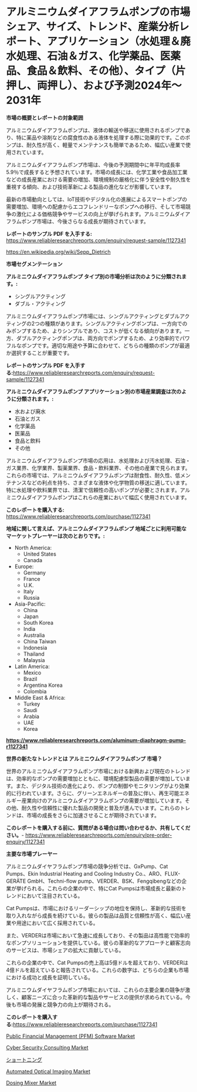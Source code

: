 <p><h1>アルミニウムダイアフラムポンプの市場シェア、サイズ、トレンド、産業分析レポート、アプリケーション（水処理＆廃水処理、石油＆ガス、化学薬品、医薬品、食品＆飲料、その他）、タイプ（片押し、両押し）、および予測2024年〜2031年</h1></p><p><strong>市場の概要とレポートの対象範囲</strong></p>
<p><p>アルミニウムダイアフラムポンプは、液体の輸送や移送に使用されるポンプであり、特に薬品や溶剤などの腐食性のある液体を処理する際に効果的です。このポンプは、耐久性が高く、軽量でメンテナンスも簡単であるため、幅広い産業で使用されています。</p><p>アルミニウムダイアフラムポンプ市場は、今後の予測期間中に年平均成長率5.9％で成長すると予想されています。市場の成長には、化学工業や食品加工業などの成長産業における需要の増加、環境規制の厳格化に伴う安全性や耐久性を重視する傾向、および技術革新による製品の進化などが影響しています。</p><p>最新の市場動向としては、IoT技術やデジタル化の進展によるスマートポンプの需要増加、環境への配慮からエコフレンドリーなポンプへの移行、そして市場競争の激化による価格競争やサービスの向上が挙げられます。アルミニウムダイアフラムポンプ市場は、今後さらなる成長が期待されています。</p></p>
<p><strong>レポートのサンプル PDF を入手する:</strong> <a href="https://www.reliableresearchreports.com/enquiry/request-sample/1127341">https://www.reliableresearchreports.com/enquiry/request-sample/1127341</a></p>
<p><a href="https://en.wikipedia.org/wiki/Sepp_Dietrich">https://en.wikipedia.org/wiki/Sepp_Dietrich</a></p>
<p><strong>市場セグメンテーション</strong></p>
<p><strong>アルミニウムダイアフラムポンプ タイプ別の市場分析は次のように分類されます。:</strong></p>
<p><ul><li>シングルアクティング</li><li>ダブル・アクティング</li></ul></p>
<p><p>アルミニウムダイアフラムポンプ市場には、シングルアクティングとダブルアクティングの2つの種類があります。シングルアクティングポンプは、一方向でのみポンプするため、よりシンプルであり、コストが低くなる傾向があります。一方、ダブルアクティングポンプは、両方向でポンプするため、より効率的でパワフルなポンプです。適切な用途や予算に合わせて、どちらの種類のポンプが最適か選択することが重要です。</p></p>
<p><strong>レポートのサンプル PDF を入手する:</strong><a href="https://www.reliableresearchreports.com/enquiry/request-sample/1127341">https://www.reliableresearchreports.com/enquiry/request-sample/1127341</a></p>
<p><strong> アルミニウムダイアフラムポンプ アプリケーション別の市場産業調査は次のように分類されます。:</strong></p>
<p><ul><li>水および廃水</li><li>石油とガス</li><li>化学薬品</li><li>医薬品</li><li>食品と飲料</li><li>その他</li></ul></p>
<p><p>アルミニウムダイアフラムポンプ市場の応用は、水処理および汚水処理、石油・ガス業界、化学業界、製薬業界、食品・飲料業界、その他の産業で見られます。これらの市場では、アルミニウムダイアフラムポンプは耐食性、耐久性、低メンテナンスなどの利点を持ち、さまざまな液体や化学物質の移送に適しています。特に水処理や飲料業界では、清潔で信頼性の高いポンプが必要とされます。アルミニウムダイアフラムポンプはこれらの産業において幅広く使用されています。</p></p>
<p><strong>このレポートを購入する:</strong> <a href="https://www.reliableresearchreports.com/purchase/1127341">https://www.reliableresearchreports.com/purchase/1127341</a></p>
<p><strong>地域に関して言えば、アルミニウムダイアフラムポンプ 地域ごとに利用可能なマーケットプレーヤーは次のとおりです。:</strong></p>
<p><ul>
    <li>
        North America:
        <ul>
            <li>United States</li>
            <li>Canada</li>
        </ul>
    </li>
    <li>
        Europe:
        <ul>
            <li>Germany</li>
            <li>France</li>
            <li>U.K.</li>
            <li>Italy</li>
            <li>Russia</li>
        </ul>
    </li>
    <li>
        Asia-Pacific:
        <ul>
            <li>China</li>
            <li>Japan</li>
            <li>South Korea</li>
            <li>India</li>
            <li>Australia</li>
            <li>China Taiwan</li>
            <li>Indonesia</li>
            <li>Thailand</li>
            <li>Malaysia</li>
        </ul>
    </li>
    <li>
        Latin America:
        <ul>
            <li>Mexico</li>
            <li>Brazil</li>
            <li>Argentina Korea</li>
            <li>Colombia</li>
        </ul>
    </li>
    <li>
        Middle East & Africa:
        <ul>
            <li>Turkey</li>
            <li>Saudi</li>
            <li>Arabia</li>
            <li>UAE</li>
            <li>Korea</li>
        </ul>
    </li>
    </ul></p>
<p><strong><a href="https://www.reliableresearchreports.com/aluminum-diaphragm-pump-r1127341">https://www.reliableresearchreports.com/aluminum-diaphragm-pump-r1127341</a></strong></p>
<p><strong>世界の新たなトレンドとは アルミニウムダイアフラムポンプ 市場？</strong></p>
<p><p>世界のアルミニウムダイアフラムポンプ市場における新興および現在のトレンドは、効率的なポンプの需要増加とともに、環境配慮型製品の需要が増加しています。また、デジタル技術の進化により、ポンプの制御やモニタリングがより効果的に行われています。さらに、グリーンエネルギーの普及に伴い、再生可能エネルギー産業向けのアルミニウムダイアフラムポンプの需要が増加しています。その他、耐久性や信頼性に優れた製品の開発と普及が進んでいます。これらのトレンドは、市場の成長をさらに加速させることが期待されています。</p></p>
<p><strong>このレポートを購入する前に、質問がある場合は問い合わせるか、共有してください。</strong>- <a href="https://www.reliableresearchreports.com/enquiry/pre-order-enquiry/1127341">https://www.reliableresearchreports.com/enquiry/pre-order-enquiry/1127341</a></p>
<p><strong>主要な市場プレーヤー</strong></p>
<p><p>アルミニウムダイヤフラムポンプ市場の競争分析では、GxPump、Cat Pumps、Ekin Industrial Heating and Cooling Industry Co.、ARO、FLUX-GERÄTE GmbH、Techni-flow pump、VERDER、BSK、Fengqibengなどの企業が挙げられる。これらの企業の中で、特にCat Pumpsは市場成長と最新のトレンドにおいて注目されている。</p><p>Cat Pumpsは、市場におけるリーダーシップの地位を保持し、革新的な技術を取り入れながら成長を続けている。彼らの製品は品質と信頼性が高く、幅広い産業や用途において広く採用されている。</p><p>また、VERDERは市場において急速に成長しており、その製品は高性能で効率的なポンプソリューションを提供している。彼らの革新的なアプローチと顧客志向のサービスは、市場シェアの拡大に貢献している。</p><p>これらの企業の中で、Cat Pumpsの売上高は5億ドルを超えており、VERDERは4億ドルを超えていると報告されている。これらの数字は、どちらの企業も市場における成功と成長を証明している。</p><p>アルミニウムダイヤフラムポンプ市場においては、これらの主要企業の競争が激しく、顧客ニーズに合った革新的な製品やサービスの提供が求められている。今後も市場の発展と競争力の向上が期待される。</p></p>
<p><strong>このレポートを購入する:</strong><a href="https://www.reliableresearchreports.com/purchase/1127341">https://www.reliableresearchreports.com/purchase/1127341</a></p>
<p><p><a href="https://www.linkedin.com/pulse/global-public-financial-management-pfm-software-market-size-3xbpe">Public Financial Management (PFM) Software Market</a></p><p><a href="https://github.com/globismark/Market-Research-Report-List-4/blob/main/cyber-security-consulting-market.md">Cyber Security Consulting Market</a></p><p><a href="https://github.com/lababdou/Market-Research-Report-List-5/blob/main/284222145840.md">ショートニング</a></p><p><a href="https://www.linkedin.com/pulse/global-automated-optical-imaging-market-sector-types-applications-8dzff">Automated Optical Imaging Market</a></p><p><a href="https://issuu.com/reportprime-2/docs/dosing-mixer-market-size-2030.pptx">Dosing Mixer Market</a></p></p>